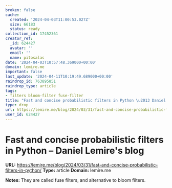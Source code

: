 ```yaml
---
broken: false
cache:
  created: '2024-04-03T11:00:53.027Z'
  size: 66183
  status: ready
collection_id: 17452361
creator_ref:
  _id: 624427
  avatar: ''
  email: ''
  name: pitosalas
date: '2024-04-03T10:57:48.369000+00:00'
domain: lemire.me
important: false
last_update: '2024-04-11T10:19:49.689000+00:00'
raindrop_id: 763895851
raindrop_type: article
tags:
- filters bloom-filter fuse-filter
title: "Fast and concise probabilistic filters in Python \u2013 Daniel Lemire's blog"
type: drop
url: https://lemire.me/blog/2024/03/31/fast-and-concise-probabilistic-filters-in-python/
user_id: 624427
---
```


# Fast and concise probabilistic filters in Python – Daniel Lemire's blog

**URL:** https://lemire.me/blog/2024/03/31/fast-and-concise-probabilistic-filters-in-python/
**Type:** article
**Domain:** lemire.me

**Notes:**
They are called fuse filters, and alternative to bloom filters. 

